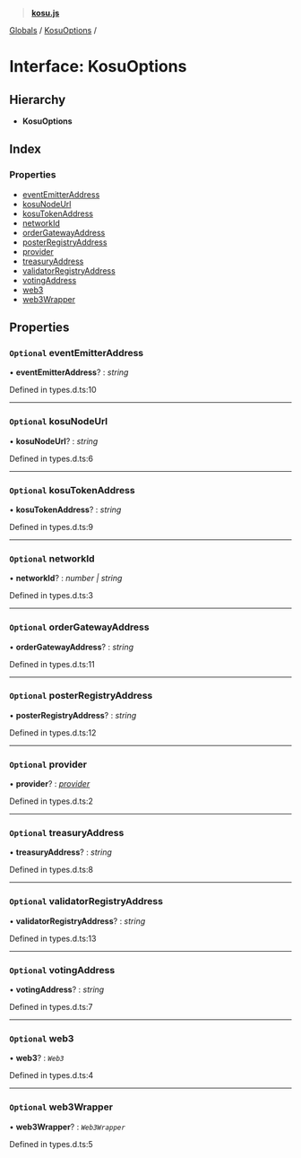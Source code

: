> **[kosu.js](../README.md)**

[Globals](../globals.md) / [KosuOptions](kosuoptions.md) /

# Interface: KosuOptions

## Hierarchy

-   **KosuOptions**

## Index

### Properties

-   [eventEmitterAddress](kosuoptions.md#optional-eventemitteraddress)
-   [kosuNodeUrl](kosuoptions.md#optional-kosunodeurl)
-   [kosuTokenAddress](kosuoptions.md#optional-kosutokenaddress)
-   [networkId](kosuoptions.md#optional-networkid)
-   [orderGatewayAddress](kosuoptions.md#optional-ordergatewayaddress)
-   [posterRegistryAddress](kosuoptions.md#optional-posterregistryaddress)
-   [provider](kosuoptions.md#optional-provider)
-   [treasuryAddress](kosuoptions.md#optional-treasuryaddress)
-   [validatorRegistryAddress](kosuoptions.md#optional-validatorregistryaddress)
-   [votingAddress](kosuoptions.md#optional-votingaddress)
-   [web3](kosuoptions.md#optional-web3)
-   [web3Wrapper](kosuoptions.md#optional-web3wrapper)

## Properties

### `Optional` eventEmitterAddress

• **eventEmitterAddress**? : _string_

Defined in types.d.ts:10

---

### `Optional` kosuNodeUrl

• **kosuNodeUrl**? : _string_

Defined in types.d.ts:6

---

### `Optional` kosuTokenAddress

• **kosuTokenAddress**? : _string_

Defined in types.d.ts:9

---

### `Optional` networkId

• **networkId**? : _number | string_

Defined in types.d.ts:3

---

### `Optional` orderGatewayAddress

• **orderGatewayAddress**? : _string_

Defined in types.d.ts:11

---

### `Optional` posterRegistryAddress

• **posterRegistryAddress**? : _string_

Defined in types.d.ts:12

---

### `Optional` provider

• **provider**? : _[provider](kosuoptions.md#optional-provider)_

Defined in types.d.ts:2

---

### `Optional` treasuryAddress

• **treasuryAddress**? : _string_

Defined in types.d.ts:8

---

### `Optional` validatorRegistryAddress

• **validatorRegistryAddress**? : _string_

Defined in types.d.ts:13

---

### `Optional` votingAddress

• **votingAddress**? : _string_

Defined in types.d.ts:7

---

### `Optional` web3

• **web3**? : _`Web3`_

Defined in types.d.ts:4

---

### `Optional` web3Wrapper

• **web3Wrapper**? : _`Web3Wrapper`_

Defined in types.d.ts:5
